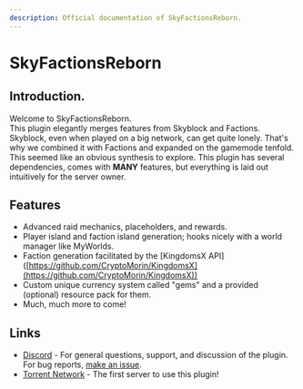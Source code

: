 ```yaml
---
description: Official documentation of SkyFactionsReborn.
---
```


# SkyFactionsReborn

## Introduction.

Welcome to SkyFactionsReborn.\
This plugin elegantly merges features from Skyblock and Factions.\
Skyblock, even when played on a big network, can get quite lonely. That's why we combined it with Factions and expanded on the gamemode tenfold.\
This seemed like an obvious synthesis to explore. This plugin has several dependencies, comes with **MANY** features, but everything is laid out intuitively for the server owner.

## Features

* Advanced raid mechanics, placeholders, and rewards.
* Player island and faction island generation; hooks nicely with a world manager like MyWorlds.
* Faction generation facilitated by the \[KingdomsX API]\([https://github.com/CryptoMorin/KingdomsX](https://github.com/CryptoMorin/KingdomsX))
* Custom unique currency system called "gems" and a provided (optional) resource pack for them.
* Much, much more to come!

## Links

* [Discord](https://discord.gg/SwxXMrFdjp) - For general questions, support, and discussion of the plugin. For bug reports, [make an issue](https://github.com/TerraByteDev/SkyFactionsReborn/issues).
* [Torrent Network](https://www.torrentsmp.com/) - The first server to use this plugin!



